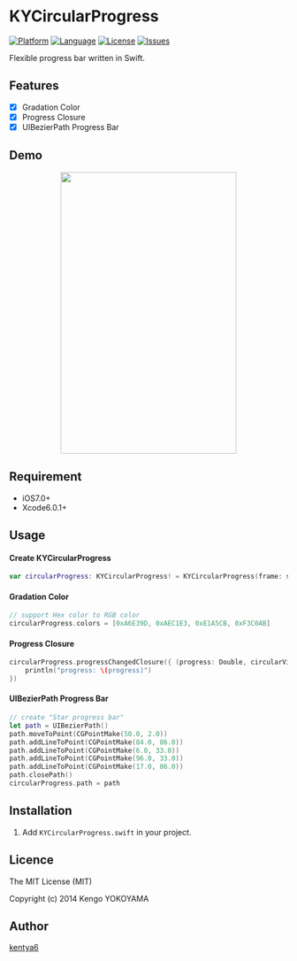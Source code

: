 KYCircularProgress
==================

[![Platform](http://img.shields.io/badge/platform-ios-blue.svg?style=flat
)](https://developer.apple.com/iphone/index.action)
[![Language](http://img.shields.io/badge/language-swift-brightgreen.svg?style=flat
)](https://developer.apple.com/swift)
[![License](http://img.shields.io/badge/license-MIT-lightgrey.svg?style=flat
)](http://mit-license.org)
[![Issues](https://img.shields.io/github/issues/kentya6/KYCircularProgress.svg?style=flat
)](https://github.com/kentya6/KYCircularProgress/issues?state=open)

Flexible progress bar written in Swift.

## Features
- [x] Gradation Color
- [x] Progress Closure
- [x] UIBezierPath Progress Bar

## Demo
<p align="center" >
<img src="http://kentya6.github.io/KYCircularProgress/demo.gif" width="318" height="509"/>
</p>

## Requirement
* iOS7.0+
* Xcode6.0.1+

## Usage
#### Create KYCircularProgress
```swift
var circularProgress: KYCircularProgress! = KYCircularProgress(frame: self.view.bounds)
```

#### Gradation Color
```swift
// support Hex color to RGB color
circularProgress.colors = [0xA6E39D, 0xAEC1E3, 0xE1A5CB, 0xF3C0AB]
```

#### Progress Closure
```swift
circularProgress.progressChangedClosure({ (progress: Double, circularView: KYCircularProgress) in
	println("progress: \(progress)")
})
```

#### UIBezierPath Progress Bar
```swift
// create "Star progress bar"
let path = UIBezierPath()
path.moveToPoint(CGPointMake(50.0, 2.0))
path.addLineToPoint(CGPointMake(84.0, 86.0))
path.addLineToPoint(CGPointMake(6.0, 33.0))
path.addLineToPoint(CGPointMake(96.0, 33.0))
path.addLineToPoint(CGPointMake(17.0, 86.0))
path.closePath()
circularProgress.path = path
```
## Installation
1. Add `KYCircularProgress.swift` in your project.

## Licence

The MIT License (MIT)

Copyright (c) 2014 Kengo YOKOYAMA

## Author

[kentya6](https://github.com/kentya6)